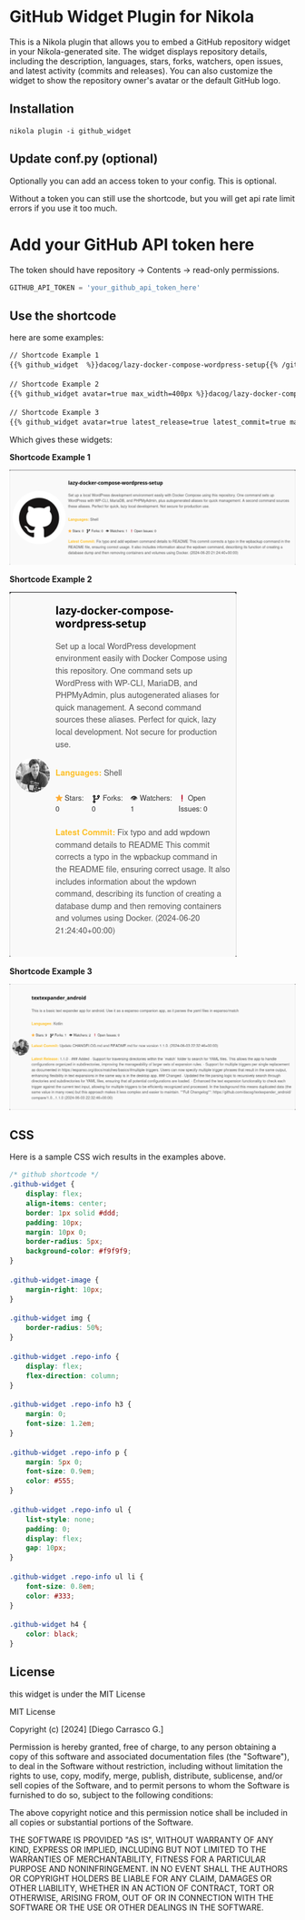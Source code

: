 # GitHub Widget Plugin for Nikola

This is a Nikola plugin that allows you to embed a GitHub repository widget in your Nikola-generated site. The widget displays repository details, including the description, languages, stars, forks, watchers, open issues, and latest activity (commits and releases). You can also customize the widget to show the repository owner's avatar or the default GitHub logo.

## Installation

```shell
nikola plugin -i github_widget
```

## Update conf.py (optional)

Optionally you can add an access token to your config. This is optional.

Without a token you can still use the shortcode, but you will get api rate limit errors if you use it too much.

# Add your GitHub API token here

The token should have repository -> Contents -> read-only permissions.

```python
GITHUB_API_TOKEN = 'your_github_api_token_here'
```

## Use the shortcode

here are some examples:

```markdown
// Shortcode Example 1
{{% github_widget  %}}dacog/lazy-docker-compose-wordpress-setup{{% /github_widget %}}

// Shortcode Example 2
{{% github_widget avatar=true max_width=400px %}}dacog/lazy-docker-compose-wordpress-setup{{%/github_widget %}}

// Shortcode Example 3
{{% github_widget avatar=true latest_release=true latest_commit=true max_width=400px %}}dacog/textexpander_android{{%/github_widget %}}
```

Which gives these widgets:

**Shortcode Example 1**

![Shortcode Example 1](imgs/example-1.png)

**Shortcode Example 2**

![Shortcode Example 2](imgs/example-2.png)

**Shortcode Example 3**

![Shortcode Example 3](imgs/example-3.png)

## CSS

Here is a sample CSS wich results in the examples above.

```css
/* github shortcode */
.github-widget {
    display: flex;
    align-items: center;
    border: 1px solid #ddd;
    padding: 10px;
    margin: 10px 0;
    border-radius: 5px;
    background-color: #f9f9f9;
}

.github-widget-image {
    margin-right: 10px;
}

.github-widget img {
    border-radius: 50%;
}

.github-widget .repo-info {
    display: flex;
    flex-direction: column;
}

.github-widget .repo-info h3 {
    margin: 0;
    font-size: 1.2em;
}

.github-widget .repo-info p {
    margin: 5px 0;
    font-size: 0.9em;
    color: #555;
}

.github-widget .repo-info ul {
    list-style: none;
    padding: 0;
    display: flex;
    gap: 10px;
}

.github-widget .repo-info ul li {
    font-size: 0.8em;
    color: #333;
}

.github-widget h4 {
    color: black;
}
```

## License

this widget is under the MIT License

MIT License

Copyright (c) [2024] [Diego Carrasco G.]

Permission is hereby granted, free of charge, to any person obtaining a copy
of this software and associated documentation files (the "Software"), to deal
in the Software without restriction, including without limitation the rights
to use, copy, modify, merge, publish, distribute, sublicense, and/or sell
copies of the Software, and to permit persons to whom the Software is
furnished to do so, subject to the following conditions:

The above copyright notice and this permission notice shall be included in all
copies or substantial portions of the Software.

THE SOFTWARE IS PROVIDED "AS IS", WITHOUT WARRANTY OF ANY KIND, EXPRESS OR
IMPLIED, INCLUDING BUT NOT LIMITED TO THE WARRANTIES OF MERCHANTABILITY,
FITNESS FOR A PARTICULAR PURPOSE AND NONINFRINGEMENT. IN NO EVENT SHALL THE
AUTHORS OR COPYRIGHT HOLDERS BE LIABLE FOR ANY CLAIM, DAMAGES OR OTHER
LIABILITY, WHETHER IN AN ACTION OF CONTRACT, TORT OR OTHERWISE, ARISING FROM,
OUT OF OR IN CONNECTION WITH THE SOFTWARE OR THE USE OR OTHER DEALINGS IN THE
SOFTWARE.
